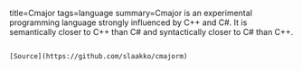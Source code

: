 title=Cmajor
tags=language
summary=Cmajor is an experimental programming language strongly influenced by C++ and C#. It is semantically closer to C++ than C# and syntactically closer to C# than C++.
~~~~~~

[Source](https://github.com/slaakko/cmajorm)


